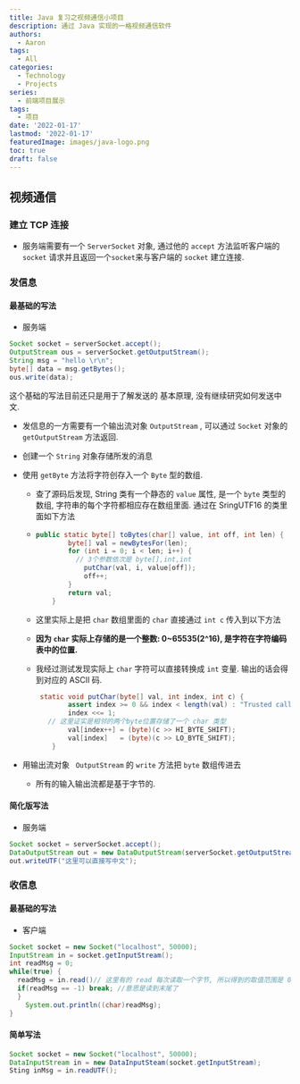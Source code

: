 ```yaml
---
title: Java 复习之视频通信小项目
description: 通过 Java 实现的一格视频通信软件
authors:
  - Aaron
tags:
  - All
categories:
  - Technology
  - Projects
series:
  - 前端项目展示
tags:
  - 项目
date: '2022-01-17'
lastmod: '2022-01-17'
featuredImage: images/java-logo.png
toc: true
draft: false
---
```




## 视频通信

### 建立 TCP 连接

- 服务端需要有一个 `ServerSocket` 对象, 通过他的 `accept` 方法监听客户端的 `socket` 请求并且返回一个`socket`来与客户端的 `socket` 建立连接.

### 发信息

#### 最基础的写法

- 服务端

```java
Socket socket = serverSocket.accept();
OutputStream ous = serverSocket.getOutputStream();
String msg = "hello \r\n";
byte[] data = msg.getBytes();
ous.write(data);
```

这个基础的写法目前还只是用于了解发送的 基本原理, 没有继续研究如何发送中文.

- 发信息的一方需要有一个输出流对象 `OutputStream` , 可以通过 `Socket` 对象的 `getOutputStream` 方法返回.

- 创建一个 `String` 对象存储所发的消息

- 使用 `getByte` 方法将字符创存入一个 `Byte` 型的数组.

  - 查了源码后发现, String 类有一个静态的 `value` 属性, 是一个 `byte` 类型的数组, 字符串的每个字符都相应存在数组里面. 通过在 SringUTF16 的类里面如下方法

  - ```java
    public static byte[] toBytes(char[] value, int off, int len) {
            byte[] val = newBytesFor(len);
            for (int i = 0; i < len; i++) {
              // 3个参数依次是 byte[],int,int
                putChar(val, i, value[off]);
                off++;
            }
            return val;
        }
    ```

  - 这里实际上是把 `char` 数组里面的 `char` 直接通过 `int c` 传入到以下方法

  - **因为 `char` 实际上存储的是一个整数: 0~65535(2^16), 是字符在字符编码表中的位置.**

  - 我经过测试发现实际上 `char` 字符可以直接转换成 `int` 变量. 输出的话会得到对应的 ASCII 码.

    ```java
     static void putChar(byte[] val, int index, int c) {
            assert index >= 0 && index < length(val) : "Trusted caller missed bounds check";
            index <<= 1;
       // 这里证实是相邻的两个byte位置存储了一个 char 类型
            val[index++] = (byte)(c >> HI_BYTE_SHIFT);
            val[index]   = (byte)(c >> LO_BYTE_SHIFT);
        }
    ```

- 用输出流对象 ` OutputStream` 的 `write` 方法把 `byte` 数组传进去

  - 所有的输入输出流都是基于字节的.



#### 简化版写法

- 服务端

```java
Socket socket = serverSocket.accept();
DataOutputStream out = new DataOutputStream(serverSocket.getOutputStream);
out.writeUTF("这里可以直接写中文");
```

### 收信息

#### 最基础的写法

- 客户端

```java
Socket socket = new Socket("localhost", 50000);
InputStream in = socket.getInputStream();
int readMsg = 0;
while(true) {
  readMsg = in.read()// 这里有的 read 每次读取一个字节, 所以得到的取值范围是 0~255 的 ASC 码
  if(readMsg == -1) break; //意思是读到末尾了
  }
	System.out.println((char)readMsg);
}
```

#### 简单写法

```java
Socket socket = new Socket("localhost", 50000);
DataInputStream in = new DataInputSteam(socket.getInputStream);
Sting inMsg = in.readUTF();
```

